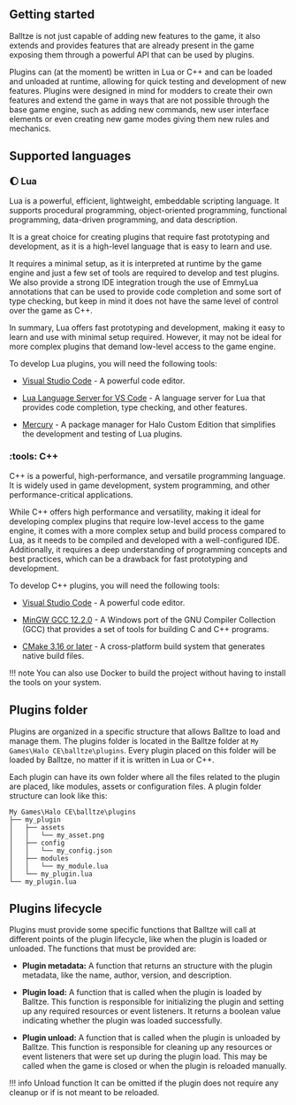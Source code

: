 ## Getting started
Balltze is not just capable of adding new features to the game, it also extends and provides
features that are already present in the game exposing them through a powerful API that can be
used by plugins.

Plugins can (at the moment) be written in Lua or C++ and can be loaded and unloaded at runtime, allowing for
quick testing and development of new features. Plugins were designed in mind for modders to 
create their own features and extend the game in ways that are not possible through the base 
game engine, such as adding new commands, new user interface elements or even creating new game 
modes giving them new rules and mechanics.

## Supported languages

### :waxing_gibbous_moon: Lua
Lua is a powerful, efficient, lightweight, embeddable scripting language. It supports procedural
programming, object-oriented programming, functional programming, data-driven programming, and
data description.

It is a great choice for creating plugins that require fast prototyping and development, as it
is a high-level language that is easy to learn and use.

It requires a minimal setup, as it is interpreted at runtime by the game engine and just a few
set of tools are required to develop and test plugins. We also provide a strong IDE integration
trough the use of EmmyLua annotations that can be used to provide code completion and some sort
of type checking, but keep in mind it does not have the same level of control over the game as 
C++.

In summary, Lua offers fast prototyping and development, making it easy to learn and use with minimal setup required. However, it may not be ideal for more complex plugins that demand low-level access to the game engine.

To develop Lua plugins, you will need the following tools:

- [Visual Studio Code](https://code.visualstudio.com/) - A powerful code editor.

- [Lua Language Server for VS Code](https://marketplace.visualstudio.com/items?itemName=sumneko.lua) - 
A language server for Lua that provides code completion, type checking, and other features.

- [Mercury](https://mercury.shadowmods.net/) - A package manager for Halo Custom Edition that simplifies 
the development and testing of Lua plugins.

### :tools: C++
C++ is a powerful, high-performance, and versatile programming language. It is widely used in
game development, system programming, and other performance-critical applications.

While C++ offers high performance and versatility, making it ideal for developing complex plugins that require low-level access to the game engine, it comes with a more complex setup and build process compared to Lua, as it needs to be compiled and developed with a well-configured IDE. Additionally, it requires a deep understanding of programming concepts and best practices, which can be a drawback for fast prototyping and development.

To develop C++ plugins, you will need the following tools:

- [Visual Studio Code](https://code.visualstudio.com/) - A powerful code editor.

- [MinGW GCC 12.2.0](https://sourceforge.net/projects/mingw-w64/) - A Windows port of the GNU Compiler Collection (GCC) that provides a set of tools for building C and C++ programs.

- [CMake 3.16 or later](https://cmake.org/download/) - A cross-platform build system that generates native build files.

!!! note
    You can also use Docker to build the project without having to install the tools on your system.

## Plugins folder

Plugins are organized in a specific structure that allows Balltze to load and manage them. The
plugins folder is located in the Balltze folder at ``My Games\Halo CE\balltze\plugins``. Every plugin
placed on this folder will be loaded by Balltze, no matter if it is written in Lua or C++. 

Each plugin can have its own folder where all the files related to the plugin are placed, like modules, 
assets or configuration files. A plugin folder structure can look like this:

```
My Games\Halo CE\balltze\plugins
├── my_plugin
│   ├── assets
│   │   └── my_asset.png
│   ├── config
│   │   └── my_config.json
│   ├── modules
│   │   └── my_module.lua
│   └── my_plugin.lua
└── my_plugin.lua
```

## Plugins lifecycle

Plugins must provide some specific functions that Balltze will call at different points of the
plugin lifecycle, like when the plugin is loaded or unloaded. The functions that must be provided
are:

- **Plugin metadata:** A function that returns an structure with the plugin metadata, like the name, 
author, version, and description.

- **Plugin load:** A function that is called when the plugin is loaded by Balltze. This function is
responsible for initializing the plugin and setting up any required resources or event listeners.
It returns a boolean value indicating whether the plugin was loaded successfully.

- **Plugin unload:** A function that is called when the plugin is unloaded by Balltze. This function
is responsible for cleaning up any resources or event listeners that were set up during the plugin
load. This may be called when the game is closed or when the plugin is reloaded manually. 

!!! info
    Unload function It can be omitted if the plugin does not require any cleanup or if is not meant 
    to be reloaded.

